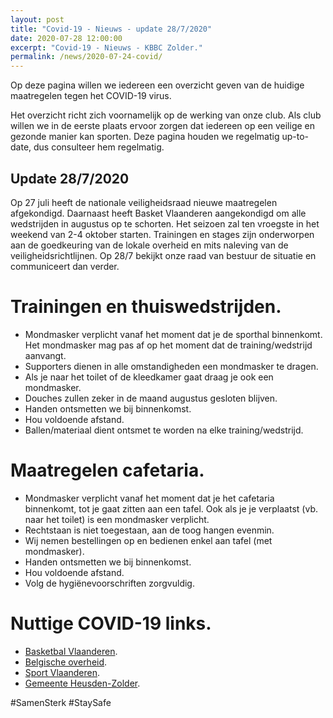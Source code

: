 ```yaml
---
layout: post
title: "Covid-19 - Nieuws - update 28/7/2020"
date: 2020-07-28 12:00:00
excerpt: "Covid-19 - Nieuws - KBBC Zolder."
permalink: /news/2020-07-24-covid/
---
```


Op deze pagina willen we iedereen een overzicht geven van de huidige maatregelen tegen het COVID-19 virus.

Het overzicht richt zich voornamelijk op de werking van onze club.
Als club willen we in de eerste plaats ervoor zorgen dat iedereen op een veilige en gezonde manier kan sporten.
Deze pagina houden we regelmatig up-to-date, dus consulteer hem regelmatig.

## Update 28/7/2020

Op 27 juli heeft de nationale veiligheidsraad nieuwe maatregelen afgekondigd.
Daarnaast heeft Basket Vlaanderen aangekondigd om alle wedstrijden in augustus op te schorten. Het seizoen zal ten vroegste in het weekend van 2-4 oktober starten. Trainingen en stages zijn onderworpen aan de goedkeuring van de lokale overheid en mits naleving van de veiligheidsrichtlijnen. Op 28/7 bekijkt onze raad van bestuur de situatie en communiceert dan verder. 

# Trainingen en thuiswedstrijden.
- Mondmasker verplicht vanaf het moment dat je de sporthal binnenkomt. Het mondmasker mag pas af op het moment dat de training/wedstrijd aanvangt.
- Supporters dienen in alle omstandigheden een mondmasker te dragen. 
- Als je naar het toilet of de kleedkamer gaat draag je ook een mondmasker.
- Douches zullen zeker in de maand augustus gesloten blijven.
- Handen ontsmetten we bij binnenkomst.
- Hou voldoende afstand.
- Ballen/materiaal dient ontsmet te worden na elke training/wedstrijd.

# Maatregelen cafetaria.
- Mondmasker verplicht vanaf het moment dat je het cafetaria binnenkomt, tot je gaat zitten aan een tafel. Ook als je je verplaatst (vb. naar het toilet) is een mondmasker verplicht.
- Rechtstaan is niet toegestaan, aan de toog hangen evenmin.
- Wij nemen bestellingen op en bedienen enkel aan tafel (met mondmasker).
- Handen ontsmetten we bij binnenkomst.
- Hou voldoende afstand.
- Volg de hygiënevoorschriften zorgvuldig.

# Nuttige COVID-19 links.
- [Basketbal Vlaanderen](https://www.basketbal.vlaanderen/coronavirus-covid-19).
- [Belgische overheid](https://www.info-coronavirus.be/nl/).
- [Sport Vlaanderen](https://www.sport.vlaanderen/corona-en-sportbeoefening-in-vlaanderen/).
- [Gemeente Heusden-Zolder](https://www.heusden-zolder.be/coronavirus).

#SamenSterk #StaySafe
